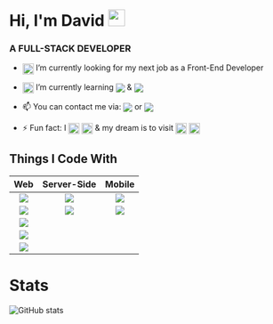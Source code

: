 # Hi, I'm David <img src="https://github.com/seanprashad/slackmoji/blob/master/emoji/blob/blob-raise-hand-gif.gif?raw=true" width="30px">
### A FULL-STACK DEVELOPER 
- <img style="vertical-align:middle" src="https://github.com/seanprashad/slackmoji/blob/master/emoji/blob/blob-eyes-gif.gif?raw=true" width="20px"> I’m   currently looking for my next job as a Front-End Developer
- <img style="vertical-align:middle" src="https://github.com/seanprashad/slackmoji/blob/master/emoji/blob/blob-nerd.png?raw=true" width="20px"> I’m currently learning <img style="vertical-align:middle" src="https://img.shields.io/badge/-TypeScript-3178C6?logo=typescript&logoColor=white" > & <img style="vertical-align:middle" src="https://img.shields.io/badge/-Angular-DD0031?logo=angular">

- 📫 You can contact me via: <a href="https://www.linkedin.com/in/david-bobritsky/"><img style="vertical-align:middle" src="https://img.shields.io/badge/-@David%20Bobritsky-0A66C2?logo=linkedin"></a> or <a href="dvdbobr@gmail.com"><img style="vertical-align:middle" src="https://img.shields.io/badge/-@dvdbobr-EA4335?logo=gmail&logoColor=white"></a>
- ⚡ Fun fact:  I  <img style="vertical-align:middle" src="https://github.com/seanprashad/slackmoji/blob/master/emoji/blob/blob-red-heart.png?raw=true" width="20px"> <img style="vertical-align:middle" src="https://github.com/seanprashad/slackmoji/blob/master/emoji/blob/blob-gamer.png?raw=true" width="20px"> & my dream is to visit <img style="vertical-align:middle" src="https://icons.iconarchive.com/icons/custom-icon-design/flag/256/Japan-Flag-icon.png" width="20px"> <img style="vertical-align:middle" src="https://github.com/seanprashad/slackmoji/blob/master/emoji/blob/blob-pikachu.png?raw=true" width="20px" >
## Things I Code With

| Web | Server-Side | Mobile |
|     :---:      |     :---:      |     :---:      |
| <img src="https://camo.githubusercontent.com/0c3a16a22ae058cfe38a06dc9ea16404cf006409262f547c9ccfa3ec8b30f71e/68747470733a2f2f696d672e736869656c64732e696f2f62616467652f2d48544d4c352d4533344632363f7374796c653d666c61742d737175617265266c6f676f3d68746d6c35266c6f676f436f6c6f723d7768697465">| <img src="https://camo.githubusercontent.com/425d14e7ceaf18d8bb8e9bf17cd1a270c928c888b9ee4abe84a3bc8a5b3122fe/68747470733a2f2f696d672e736869656c64732e696f2f62616467652f2d4e6f64656a732d3433383533643f7374796c653d666c61742d737175617265266c6f676f3d4e6f64652e6a73266c6f676f436f6c6f723d7768697465">    | <img src="https://img.shields.io/badge/-Flutter-02569B?logo=flutter">    |
| <img src="https://img.shields.io/badge/-CSS3-1572B6?logo=css3">    | <img src="https://camo.githubusercontent.com/8525e7e6900fc4c5546b0442f8a2f187b802e9f40d431ac7394d2c1509234ad9/68747470733a2f2f696d672e736869656c64732e696f2f62616467652f2d4d6f6e676f44422d3133616135323f7374796c653d666c61742d737175617265266c6f676f3d6d6f6e676f6462266c6f676f436f6c6f723d7768697465">       | <img src="https://img.shields.io/badge/-Dart-0175C2?logo=dart">      |
| <img src="https://img.shields.io/badge/-JavaScript-000000?logo=javascript">     
| <img src="https://camo.githubusercontent.com/533da8800843b57b91a3227ce7d151ca865a0eeaae675715e209c0092314fa96/68747470733a2f2f696d672e736869656c64732e696f2f62616467652f2d52656163742d3435623864383f7374796c653d666c61742d737175617265266c6f676f3d7265616374266c6f676f436f6c6f723d7768697465">    
| <img src="https://camo.githubusercontent.com/5ffd853b0824728d0a8ce1f5dd3634891bb73fe5c560b423eb45c0e34be4581c/68747470733a2f2f696d672e736869656c64732e696f2f62616467652f2d52656475782d3736344142433f7374796c653d666c61742d737175617265266c6f676f3d7265647578266c6f676f436f6c6f723d7768697465">   

# Stats

![GitHub stats](https://github-readme-stats.vercel.app/api?username=dvdbobr&show_icons=true)
